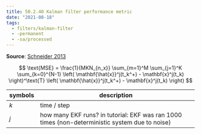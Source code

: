 ```yaml
---
title: 50.2.40 Kalman filter performance metric
date: "2021-08-18"
tags:
  - filters/kalman-filter
  - -permanent
  - -sa/processed
---
```


**Source**: [Schneider 2013](studienarbeit/schneider-2013-how-to-not-make-the-ekf-fail.md)

$$
\text{MSE}
= \frac{1}{MKN_{n_x}}
\sum_{m=1}^M
\sum_{j=1}^K
\sum_{k=0}^{N-1}
\left(
	\mathbf{\hat{x}}^j(t_k^+)
	- \mathbf{x}^j(t_k)
	\right)^\text{T}
\left(
	\mathbf{\hat{x}}^j(t_k^+)
	- \mathbf{x}^j(t_k)
	\right)
$$

symbols | description
--- | ---
$k$ | time / step
$j$ | how many EKF runs? in tutorial: EKF was ran 1000 times (non-deterministic system due to noise)

